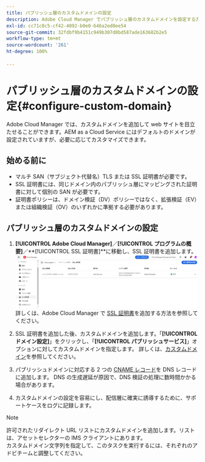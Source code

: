```yaml
---
title: パブリッシュ層のカスタムドメインの設定
description: Adobe Cloud Manager でパブリッシュ層のカスタムドメインを設定する方法について説明します。
exl-id: cc71c8c5-cf42-4092-b0e0-646a2ed0ee54
source-git-commit: 32fdbf9b4151c949b307d8bd587ade163682b2e5
workflow-type: tm+mt
source-wordcount: '261'
ht-degree: 100%

---
```


# パブリッシュ層のカスタムドメインの設定{#configure-custom-domain}

Adobe Cloud Manager では、カスタムドメインを追加して web サイトを目立たせることができます。AEM as a Cloud Service にはデフォルトのドメインが設定されていますが、必要に応じてカスタマイズできます。

## 始める前に

* マルチ SAN（サブジェクト代替名）TLS または SSL 証明書が必要です。
* SSL 証明書には、同じドメイン内のパブリッシュ層にマッピングされた証明書に対して個別の SAN が必要です。
* 証明書ポリシーは、ドメイン検証（DV）ポリシーではなく、拡張検証（EV）または組織検証（OV）のいずれかに準拠する必要があります。


## パブリッシュ層のカスタムドメインの設定

1. **[!UICONTROL Adobe Cloud Manager]**／**[!UICONTROL プログラムの概要]**／**[!UICONTROL SSL 証明書]**に移動し、SSL 証明書を追加します。
   ![画像](/help/assets/assets/ssl-certificate.png)
詳しくは、Adobe Cloud Manager で [SSL 証明書](/help/implementing/cloud-manager/managing-ssl-certifications/add-ssl-certificate.md)を追加する方法を参照してください。

1. SSL 証明書を追加した後、カスタムドメインを追加します。「**[!UICONTROL ドメイン設定]**」をクリックし、「**[!UICONTROL パブリッシュサービス]**」オプションに対してカスタムドメインを指定します。
詳しくは、[カスタムドメイン](/help/implementing/cloud-manager/custom-domain-names/add-custom-domain-name.md)を参照してください。

1. パブリッシュドメインに対応する 2 つの [CNAME レコード](/help/implementing/cloud-manager/custom-domain-names/add-custom-domain-name.md)を DNS レコードに追加します。
DNS の生成遅延が原因で、DNS 検証の処理に数時間かかる場合があります。

1. カスタムドメインの設定を容易にし、配信層に確実に誘導するために、サポートケースをログに記録します。

>[!NOTE]
>
>許可されたリダイレクト URL リストにカスタムドメインを追加します。リストは、アセットセレクターの IMS クライアントにあります。<br>カスタムドメイン文字列を指定して、このタスクを実行するには、それぞれのアドビチームと調整してください。
